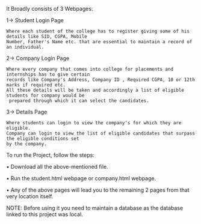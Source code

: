                 

It Broadly consists of 3 Webpages:

1-> Student Login Page

    Where each student of the college has to register giving some of his details like SID, CGPA, Mobile 
    Number, Father's Name etc. that are essential to maintain a record of an individual.
       
2-> Company Login Page

    Where every company that comes into college for placements and internships has to give certain
    records like Company's Address, Company ID , Required CGPA, 10 or 12th marks if required etc.
    All these details will be taken and accordingly a list of eligible students for company would be
     prepared through which it can select the candidates.
       
3-> Details Page

    Where students can login to view the company's for which they are eligible.
    Company can login to view the list of eligible candidates that surpass the eligible conditions set
    by the company.
    
          
To run the Project, follow the steps:

•	Download all the above-mentioned file.

•	Run the student.html webpage or company.html webpage.

•	Any of the above pages will lead you to the remaining 2 pages from that very location itself.

NOTE: Before using it you need to maintain a database as the database linked to this project was local.
                          
